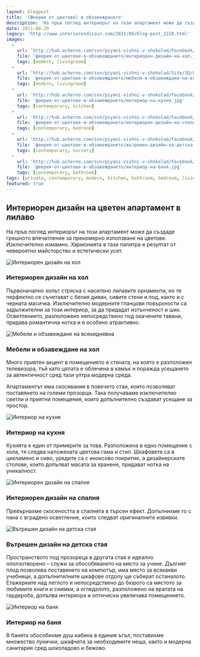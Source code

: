 ```yaml
---
layout: blogpost
title: '(Феерия от цветове) в обзавеждането'
description: 'На пръв поглед интериорът на този апартамент може да създаде грешното впечатление за прекомерно използване на цветове. Изключително измамно. Хармонията в тази палитра е резултат от невероятно майсторство и естетически усет.'
date: 2011-08-29
legacy: 'http://www.interiorendizain.com/2011/08/blog-post_2228.html'
images:
  -
    url: 'http://hub.acherno.com/svn/piyani-vishni-v-shokolad/Facebook/17.1-h.jpg'
    file: 'феерия-от-цветове-в-обзавеждането/интериорен-дизайн-на-хол.jpg'
    tags: [modern, livingroom]
  -
    url: 'http://hub.acherno.com/svn/piyani-vishni-v-shokolad/Site/3D/02-h_f.jpg'
    file: 'феерия-от-цветове-в-обзавеждането/мебели-и-обзавеждане-на-всекидневна.jpg'
    tags: [modern, livingroom]
  -
    url: 'http://hub.acherno.com/svn/piyani-vishni-v-shokolad/Facebook/16-h.jpg'
    file: 'феерия-от-цветове-в-обзавеждането/интериор-на-кухня.jpg'
    tags: [contemporary, kitchen]
  -
    url: 'http://hub.acherno.com/svn/piyani-vishni-v-shokolad/Facebook/43-s.jpg'
    file: 'феерия-от-цветове-в-обзавеждането/интериорен-дизайн-на-спалня.jpg'
    tags: [contemporary, bedroom]
  -
    url: 'http://hub.acherno.com/svn/piyani-vishni-v-shokolad/Facebook/29-k-t.jpg'
    file: 'феерия-от-цветове-в-обзавеждането/вътрешен-дизайн-на-детска-стая.jpg'
    tags: [contemporary, nursery]
  -
    url: 'http://hub.acherno.com/svn/piyani-vishni-v-shokolad/Facebook/03-b.jpg'
    file: 'феерия-от-цветове-в-обзавеждането/интериор-на-баня.jpg'
    tags: [contemporary, bathroom]
tags: [private, contemporary, modern, kitchen, bathroom, bedroom, livingroom, nursery]
featured: true
---
```

## **Интериорен дизайн** на цветен апартамент **в лилаво**
На пръв поглед интериорът на този апартамент може да създаде грешното впечатление за прекомерно използване на цветове. Изключително измамно. Хармонията в тази палитра е резултат от невероятно майсторство и естетически усет.

![Интериорен дизайн на хол](феерия-от-цветове-в-обзавеждането/интериорен-дизайн-на-хол.jpg)
### Интериорен дизайн на **хол**

Първоначално холът стряска с наситено лилавите орнаменти, но те перфектно се съчетават с белия диван, сивите стени и под, както и с черната масичка. Изключително модерните гланцови повърхности са задължителни за този интериор, за да придадат изтънченост и шик. Осветлението, разположено непосредствено под окачените тавани, придава романтична нотка и е особено атрактивно.

![Мебели и обзавеждане на всекидневна](феерия-от-цветове-в-обзавеждането/мебели-и-обзавеждане-на-всекидневна.jpg)
### Мебели и обзавеждане на **хол**

Много приятен акцент в помещението е стената, на която е разположен телевизора, тъй като цялата е облечена в камък и поражда усещането за автентичност сред тази ултра модерна среда.

Апартаментът има скосявания в повечето стаи, които позволяват поставянето на големи прозорци. Така получаваме изключително светли и приятни помещения, които допълнително създават усещане за простор.

![Интериор на кухня](феерия-от-цветове-в-обзавежданет/интериор-на-кухня.jpg)
### Интериор на **кухня**

Кухнята е един от примерите за това. Разположена в едно помещение с хола, тя следва наложената цветова гама и стил. Шкафовете са в цикламено и сиво, уредите са с иноксово покритие, а дизайнерските столове, които допълват масата за хранене, придават нотка на уникалност.

![Интериорен дизайн на спалня](феерия-от-цветове-в-обзавеждането/интериорен-дизайн-на-спалня.jpg)
### Интериорен дизайн на **спалня**

Превърнахме скосеността в спалнята в търсен ефект. Допълнихме го с пана с вградено осветление, които следват оригиналните извивки.

![Вътрешен дизайн на детска стая](феерия-от-цветове-в-обзавеждането/вътрешен-дизайн-на-детска-стая.jpg)
### Вътрешен дизайн на **детска стая**

Пространството под прозореца в другата стая е идеално оползотворено – служи за обособяването на място за учене. Дългият плод позволява поставянето на компютър, има място за всякакви учебници, а допълнителните шкафове отдолу ще съберат останалото. Етажерките над  леглото и непосредствено до бюрото са мястото за любимите книги и снимки, а огледалото, разположено на вратата на гардероба, допълва интериора и оптически увеличава помещението.

![Интериор на баня](феерия-от-цветове-в-обзавеждането/интериор-на-баня.jpg)
### Интериор на **баня**

В банята обособихме душ кабина в единия ъгъл, поставихме множество лунички, шкафчета за необходимите неща, както и модерна санитария сред шоколадово и бежово.